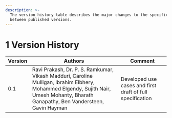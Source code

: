 ```yaml
---
description: >-
  The version history table describes the major changes to the specifications
  between published versions.
---
```


# 1 Version History

| Version | Authors                                                                                                                                                                              | Comment                                                   |
| ------- | ------------------------------------------------------------------------------------------------------------------------------------------------------------------------------------ | --------------------------------------------------------- |
| 0.1     | Ravi Prakash, Dr. P. S. Ramkumar, Vikash Madduri, Caroline Mulligan, Ibrahim Elbhery, Mohammed Elgendy, Sujith Nair, Umesh Mohanty, Bharath Ganapathy, Ben Vandersteen, Gavin Hayman | Developed use cases and first draft of full specification |
